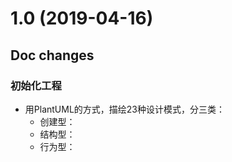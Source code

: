 # 1.0 (2019-04-16) #

## Doc changes

### 初始化工程

- 用PlantUML的方式，描绘23种设计模式，分三类：
  - 创建型：
  - 结构型：
  - 行为型：